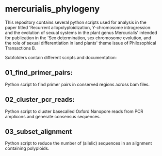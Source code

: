 # mercurialis_phylogeny
This repository contains several python scripts used for analysis in the paper titled 'Recurrent allopolyploidization, Y-chromosome introgression and the evolution of sexual systems in the plant genus Mercurialis' intended for publication in the 'Sex determination, sex chromosome evolution, and the role of sexual differentiation in land plants' theme issue of Philosophical Transactions B.

Subfolders contain different scripts and documentation:

## 01_find_primer_pairs:

Python script to find primer pairs in conserved regions across bam files.
  
## 02_cluster_pcr_reads:

Python script to cluster basecalled Oxford Nanopore reads from PCR amplicons and generate consensus sequences.

## 03_subset_alignment

Python script to reduce the number of (allelic) sequences in an alignment containing polyploids.
